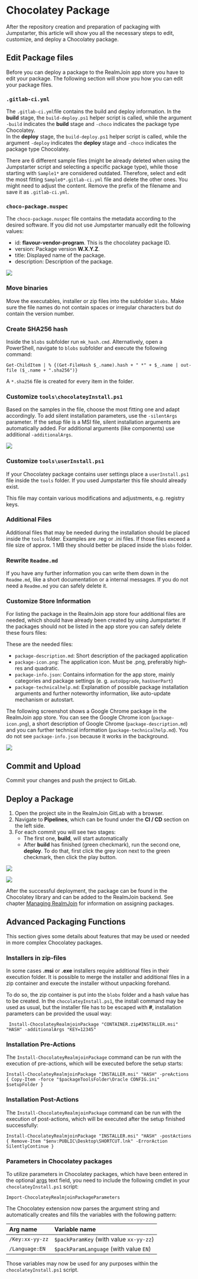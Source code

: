 # Chocolatey Package

After the repository creation and preparation of packaging with Jumpstarter, this article will show you all the necessary steps to edit, customize, and deploy a Chocolatey package.

## Edit Package files

Before you can deploy a package to the RealmJoin app store you have to edit your package. The following section will show you how you can edit your package files.

### `.gitlab-ci.yml`

The `.gitlab-ci.yml`file contains the build and deploy information. In the **build** stage, the `build-deploy.ps1` helper script is called, while the argument `-build` indicates the **build** stage and `-choco` indicates the package type Chocolatey.  
In the **deploy** stage, the `build-deploy.ps1` helper script is called, while the argument `-deploy` indicates the **deploy** stage and `-choco` indicates the package type Chocolatey.

There are 6 different sample files \(might be already deleted when using the Jumpstarter script and selecting a specific package type\), while those starting with `Sample1*` are considered outdated. Therefore, select and edit the most fitting `Sample0*.gitlab-ci.yml` file and delete the other ones. You might need to adjust the content. Remove the prefix of the filename and save it as `.gitlab-ci.yml`.

### `choco-package.nuspec`

The `choco-package.nuspec` file contains the metadata according to the desired software. If you did not use Jumpstarter manually edit the following values:

* id: **flavour-vendor-program**. This is the chocolatey package ID.
* version: Package version **W.X.Y.Z**.
* title: Displayed name of the package.
* description: Description of the package.

![](../.gitbook/assets/rj-package-nuspec1.png)

### Move binaries

Move the executables, installer or zip files into the subfolder `blobs`. Make sure the file names do not contain spaces or irregular characters but do contain the version number.

### Create SHA256 hash

Inside the `blobs` subfolder run `mk_hash.cmd`. Alternatively, open a PowerShell, navigate to `blobs` subfolder and execute the following command:

```text
Get-ChildItem | % {(Get-FileHash $_.name).hash + " *" + $_.name | out-file ($_.name + ".sha256")}
```

A `*.sha256` file is created for every item in the folder.

### Customize `tools\chocolateyInstall.ps1`

Based on the samples in the file, choose the most fitting one and adapt accordingly. To add silent installation parameters, use the `-silentArgs` parameter. If the setup file is a MSI file, silent installation arguments are automatically added. For additional arguments \(like components\) use additional `-additionalArgs`.

![](../.gitbook/assets/rj-package-install.png)

### Customize `tools\userInstall.ps1`

If your Chocolatey package contains user settings place a `userInstall.ps1` file inside the `tools` folder. If you used Jumpstarter this file should already exist.

This file may contain various modifications and adjustments, e.g. registry keys.

### Additional Files

Additional files that may be needed during the installation should be placed inside the `tools` folder. Examples are .reg or .ini files. If those files exceed a file size of approx. 1 MB they should better be placed inside the `blobs` folder.

### Rewrite `Readme.md`

If you have any further information you can write them down in the `Readme.md`, like a short documentation or a internal messages. If you do not need a `Readme.md` you can safely delete it.

### Customize Store Information

For listing the package in the RealmJoin app store four additional files are needed, which should have already been created by using Jumpstarter. If the packages should not be listed in the app store you can safely delete these fours files:

These are the needed files:

* `package-description.md`: Short description of the packaged application
* `package-icon.png`: The application icon. Must be .png, preferably high-res and quadratic.
* `package-info.json`: Contains information for the app store, mainly categories and package settings \(e. g. `autoUpgrade`, `hasUserPart`\)
* `package-technicalhelp.md`: Explanation of possible package installation arguments and further noteworthy information, like auto-update mechanism or autostart.

The following screenshot shows a Google Chrome package in the RealmJoin app store. You can see the Google Chrome icon \(`package-icon.png`\), a short description of Google Chrome \(`package-description.md`\) and you can further technical information \(`package-technicalhelp.md`\). You do not see `package-info.json` because it works in the background.

![](../.gitbook/assets/rj-store-info.png)

## Commit and Upload

Commit your changes and push the project to GitLab.

## Deploy a Package

1. Open the project site in the RealmJoin GitLab with a browser.
2. Navigate to **Pipelines**, which can be found under the **CI / CD** section on the left side.
3. For each commit you will see two stages:
   * The first one, **build**, will start automatically
   * After **build** has finished \(green checkmark\), run the second one, **deploy**. To do that, first click the grey icon next to the green checkmark, then click the play button.

![](../.gitbook/assets/rj-pipeline-choco-deploy.png)

![](../.gitbook/assets/rj-package-choco-deploy.png)

After the successful deployment, the package can be found in the Chocolatey library and can be added to the RealmJoin backend. See chapter [Managing RealmJoin](../managing-realmjoin/) for information on assigning packages.

## Advanced Packaging Functions

This section gives some details about features that may be used or needed in more complex Chocolatey packages.

### Installers in zip-files

In some cases **.msi** or **.exe** installers require additional files in their execution folder. It is possible to merge the installer and additional files in a zip container and execute the installer without unpacking forehand.

To do so, the zip container is put into the `blobs` folder and a hash value has to be created. In the `chocolateyInstall.ps1`, the install command may be used as usual, but the installer file has to be escaped with **\#**, installation parameters can be provided the usual way:

```text
 Install-ChocolateyRealmjoinPackage "CONTAINER.zip#INSTALLER.msi" "HASH" -additionalArgs "KEY=12345"
```

### Installation Pre-Actions

The `Install-ChocolateyRealmjoinPackage` command can be run with the execution of pre-actions, which will be executed before the setup starts:

```text
Install-ChocolateyRealmjoinPackage "INSTALLER.msi" "HASH" -preActions { Copy-Item -force "$packageToolsFolder\Oracle CONFIG.ini" $setupFolder }
```

### Installation Post-Actions

The `Install-ChocolateyRealmjoinPackage` command can be run with the execution of post-actions, which will be executed after the setup finished successfully:

```text
Install-ChocolateyRealmjoinPackage "INSTALLER.msi" "HASH" -postActions { Remove-Item "$env:PUBLIC\Desktop\SHORTCUT.lnk" -ErrorAction SilentlyContinue }
```

### Parameters in Chocolatey packages

To utilize parameters in Chocolatey packages, which have been entered in the optional [args](http://docs.realmjoin.com/managing-realmjoin.html#add-packages) text field, you need to include the following cmdlet in your `chocolateyInstall.ps1` script:

`Import-ChocolateyRealmjoinPackageParameters`

The Chocolatey extension now parses the argument string and automatically creates and fills the variables with the following pattern:

| Arg name | Variable name |
| :--- | :--- |
| `/Key:xx-yy-zz` | `$packParamKey` \(with value `xx-yy-zz`\) |
| `/Language:EN` | `$packParamLanguage` \(with value `EN`\) |

Those variables may now be used for any purposes within the `chocolateyInstall.ps1` script.

